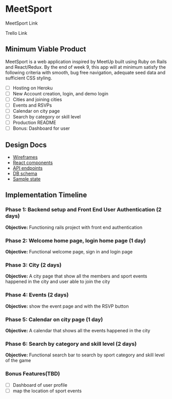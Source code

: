 # MeetSport 

MeetSport Link 

Trello Link

## Minimum Viable Product 
MeetSport is a web application inspired by MeetUp built using Ruby on Rails and React/Redux. 
By the end of week 9, this app will at minimum satisfy the following criteria with smooth, 
bug free navigation, adequate seed data and sufficient CSS styling.
- [ ] Hosting on Heroku
- [ ] New Account creation, login, and demo login
- [ ] Cities and joining cities
- [ ] Events and RSVPs
- [ ] Calendar on city page
- [ ] Search by category or skill level  
- [ ] Production README 
- [ ] Bonus: Dashboard for user 

## Design Docs 
- [Wireframes](https://github.com/huijunyam/MeetSport/tree/master/docs/wireframes)
- [React components](https://github.com/huijunyam/MeetSport/blob/master/docs/component-hierarchy.md)
- [API endpoints](https://github.com/huijunyam/MeetSport/blob/master/docs/api-endpoints.md)
- [DB schema](https://github.com/huijunyam/MeetSport/blob/master/docs/schema.md)
- [Sample state](https://github.com/huijunyam/MeetSport/blob/master/docs/sample-state.md)

## Implementation Timeline 
### Phase 1: Backend setup and Front End User Authentication (2 days) 
**Objective:** Functioning rails project with front end authentication 

### Phase 2: Welcome home page, login home page (1 day)
**Objective:** Functional welcome page, sign in and login page 

### Phase 3: City (2 days)
**Objective:** A city page that show all the members and sport events happened in the city and user able to join the city 

### Phase 4: Events (2 days)
**Objective:** show the event page and with the RSVP button 

### Phase 5: Calendar on city page (1 day)
**Objective:** A calendar that shows all the events happened in the city 

### Phase 6: Search by category and skill level (2 days)
**Objective:** Functional search bar to search by sport category and skill level of the game 

### Bonus Features(TBD)
- [ ] Dashboard of user profile 
- [ ] map the location of sport events 
